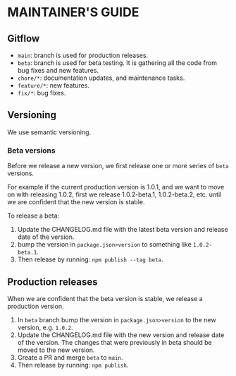 # MAINTAINER'S GUIDE

## Gitflow

* `main`: branch is used for production releases.
* `beta`: branch is used for beta testing. It is gathering all the code from bug fixes and new features.
* `chore/*`: documentation updates, and maintenance tasks.
* `feature/*`: new features.
* `fix/*`: bug fixes.

## Versioning

We use semantic versioning.

### Beta versions

Before we release a new version, we first release one or more series of `beta` versions.

For example if the current production version is 1.0.1, and we want to move on with releasing 1.0.2, first we release 1.0.2-beta.1, 1.0.2-beta.2, etc. until we are confident that the new version is stable.

To release a beta:
1. Update the CHANGELOG.md file with the latest beta version and release date of the version.
2. bump the version in `package.json>version` to something like `1.0.2-beta.1`.
3. Then release by running: `npm publish --tag beta`.


## Production releases

When we are confident that the beta version is stable, we release a production version.

1. In `beta` branch bump the version in `package.json>version` to the new version, e.g. `1.0.2`.
2. Update the CHANGELOG.md file with the new version and release date of the version. The changes that were previously in beta should be moved to the new version.
3. Create a PR and merge `beta` to `main`.
4. Then release by running: `npm publish`.

